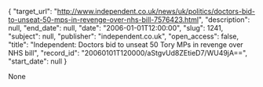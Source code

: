 {
  "target_url": "http://www.independent.co.uk/news/uk/politics/doctors-bid-to-unseat-50-mps-in-revenge-over-nhs-bill-7576423.html", 
  "description": null, 
  "end_date": null, 
  "date": "2006-01-01T12:00:00", 
  "slug": 1241, 
  "subject": null, 
  "publisher": "independent.co.uk", 
  "open_access": false, 
  "title": "Independent: Doctors bid to unseat 50 Tory MPs in revenge over NHS bill", 
  "record_id": "20060101T120000/aStgvUd8ZEtieD7/WU49jA==", 
  "start_date": null
}

None